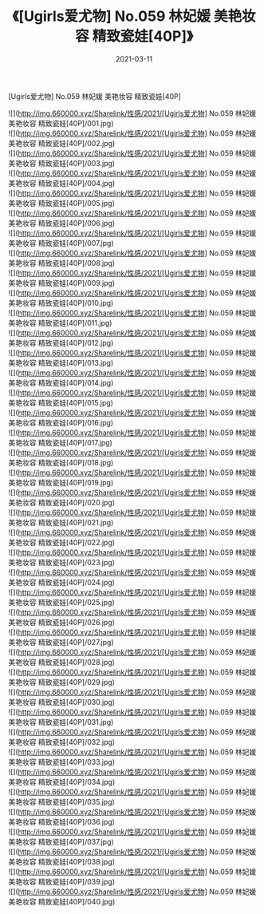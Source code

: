 ﻿---
layout: post
title:  《[Ugirls爱尤物] No.059 林妃媛 美艳妆容 精致瓷娃[40P]》
date:   2021-03-11
img: http://img.660000.xyz/Sharelink/性感/2021/[Ugirls爱尤物] No.059 林妃媛 美艳妆容 精致瓷娃[40P]/000.jpg
categories: [美女, 清纯, 唯美]
---

[Ugirls爱尤物] No.059 林妃媛 美艳妆容 精致瓷娃[40P]

  ![](http://img.660000.xyz/Sharelink/性感/2021/[Ugirls爱尤物] No.059 林妃媛 美艳妆容 精致瓷娃[40P]/001.jpg) <br> ![](http://img.660000.xyz/Sharelink/性感/2021/[Ugirls爱尤物] No.059 林妃媛 美艳妆容 精致瓷娃[40P]/002.jpg) <br> ![](http://img.660000.xyz/Sharelink/性感/2021/[Ugirls爱尤物] No.059 林妃媛 美艳妆容 精致瓷娃[40P]/003.jpg) <br> ![](http://img.660000.xyz/Sharelink/性感/2021/[Ugirls爱尤物] No.059 林妃媛 美艳妆容 精致瓷娃[40P]/004.jpg) <br> ![](http://img.660000.xyz/Sharelink/性感/2021/[Ugirls爱尤物] No.059 林妃媛 美艳妆容 精致瓷娃[40P]/005.jpg) <br> ![](http://img.660000.xyz/Sharelink/性感/2021/[Ugirls爱尤物] No.059 林妃媛 美艳妆容 精致瓷娃[40P]/006.jpg) <br> ![](http://img.660000.xyz/Sharelink/性感/2021/[Ugirls爱尤物] No.059 林妃媛 美艳妆容 精致瓷娃[40P]/007.jpg) <br> ![](http://img.660000.xyz/Sharelink/性感/2021/[Ugirls爱尤物] No.059 林妃媛 美艳妆容 精致瓷娃[40P]/008.jpg) <br> ![](http://img.660000.xyz/Sharelink/性感/2021/[Ugirls爱尤物] No.059 林妃媛 美艳妆容 精致瓷娃[40P]/009.jpg) <br> ![](http://img.660000.xyz/Sharelink/性感/2021/[Ugirls爱尤物] No.059 林妃媛 美艳妆容 精致瓷娃[40P]/010.jpg) <br> ![](http://img.660000.xyz/Sharelink/性感/2021/[Ugirls爱尤物] No.059 林妃媛 美艳妆容 精致瓷娃[40P]/011.jpg) <br> ![](http://img.660000.xyz/Sharelink/性感/2021/[Ugirls爱尤物] No.059 林妃媛 美艳妆容 精致瓷娃[40P]/012.jpg) <br> ![](http://img.660000.xyz/Sharelink/性感/2021/[Ugirls爱尤物] No.059 林妃媛 美艳妆容 精致瓷娃[40P]/013.jpg) <br> ![](http://img.660000.xyz/Sharelink/性感/2021/[Ugirls爱尤物] No.059 林妃媛 美艳妆容 精致瓷娃[40P]/014.jpg) <br> ![](http://img.660000.xyz/Sharelink/性感/2021/[Ugirls爱尤物] No.059 林妃媛 美艳妆容 精致瓷娃[40P]/015.jpg) <br> ![](http://img.660000.xyz/Sharelink/性感/2021/[Ugirls爱尤物] No.059 林妃媛 美艳妆容 精致瓷娃[40P]/016.jpg) <br> ![](http://img.660000.xyz/Sharelink/性感/2021/[Ugirls爱尤物] No.059 林妃媛 美艳妆容 精致瓷娃[40P]/017.jpg) <br> ![](http://img.660000.xyz/Sharelink/性感/2021/[Ugirls爱尤物] No.059 林妃媛 美艳妆容 精致瓷娃[40P]/018.jpg) <br> ![](http://img.660000.xyz/Sharelink/性感/2021/[Ugirls爱尤物] No.059 林妃媛 美艳妆容 精致瓷娃[40P]/019.jpg) <br> ![](http://img.660000.xyz/Sharelink/性感/2021/[Ugirls爱尤物] No.059 林妃媛 美艳妆容 精致瓷娃[40P]/020.jpg) <br> ![](http://img.660000.xyz/Sharelink/性感/2021/[Ugirls爱尤物] No.059 林妃媛 美艳妆容 精致瓷娃[40P]/021.jpg) <br> ![](http://img.660000.xyz/Sharelink/性感/2021/[Ugirls爱尤物] No.059 林妃媛 美艳妆容 精致瓷娃[40P]/022.jpg) <br> ![](http://img.660000.xyz/Sharelink/性感/2021/[Ugirls爱尤物] No.059 林妃媛 美艳妆容 精致瓷娃[40P]/023.jpg) <br> ![](http://img.660000.xyz/Sharelink/性感/2021/[Ugirls爱尤物] No.059 林妃媛 美艳妆容 精致瓷娃[40P]/024.jpg) <br> ![](http://img.660000.xyz/Sharelink/性感/2021/[Ugirls爱尤物] No.059 林妃媛 美艳妆容 精致瓷娃[40P]/025.jpg) <br> ![](http://img.660000.xyz/Sharelink/性感/2021/[Ugirls爱尤物] No.059 林妃媛 美艳妆容 精致瓷娃[40P]/026.jpg) <br> ![](http://img.660000.xyz/Sharelink/性感/2021/[Ugirls爱尤物] No.059 林妃媛 美艳妆容 精致瓷娃[40P]/027.jpg) <br> ![](http://img.660000.xyz/Sharelink/性感/2021/[Ugirls爱尤物] No.059 林妃媛 美艳妆容 精致瓷娃[40P]/028.jpg) <br> ![](http://img.660000.xyz/Sharelink/性感/2021/[Ugirls爱尤物] No.059 林妃媛 美艳妆容 精致瓷娃[40P]/029.jpg) <br> ![](http://img.660000.xyz/Sharelink/性感/2021/[Ugirls爱尤物] No.059 林妃媛 美艳妆容 精致瓷娃[40P]/030.jpg) <br> ![](http://img.660000.xyz/Sharelink/性感/2021/[Ugirls爱尤物] No.059 林妃媛 美艳妆容 精致瓷娃[40P]/031.jpg) <br> ![](http://img.660000.xyz/Sharelink/性感/2021/[Ugirls爱尤物] No.059 林妃媛 美艳妆容 精致瓷娃[40P]/032.jpg) <br> ![](http://img.660000.xyz/Sharelink/性感/2021/[Ugirls爱尤物] No.059 林妃媛 美艳妆容 精致瓷娃[40P]/033.jpg) <br> ![](http://img.660000.xyz/Sharelink/性感/2021/[Ugirls爱尤物] No.059 林妃媛 美艳妆容 精致瓷娃[40P]/034.jpg) <br> ![](http://img.660000.xyz/Sharelink/性感/2021/[Ugirls爱尤物] No.059 林妃媛 美艳妆容 精致瓷娃[40P]/035.jpg) <br> ![](http://img.660000.xyz/Sharelink/性感/2021/[Ugirls爱尤物] No.059 林妃媛 美艳妆容 精致瓷娃[40P]/036.jpg) <br> ![](http://img.660000.xyz/Sharelink/性感/2021/[Ugirls爱尤物] No.059 林妃媛 美艳妆容 精致瓷娃[40P]/037.jpg) <br> ![](http://img.660000.xyz/Sharelink/性感/2021/[Ugirls爱尤物] No.059 林妃媛 美艳妆容 精致瓷娃[40P]/038.jpg) <br> ![](http://img.660000.xyz/Sharelink/性感/2021/[Ugirls爱尤物] No.059 林妃媛 美艳妆容 精致瓷娃[40P]/039.jpg) <br> ![](http://img.660000.xyz/Sharelink/性感/2021/[Ugirls爱尤物] No.059 林妃媛 美艳妆容 精致瓷娃[40P]/040.jpg) <br>